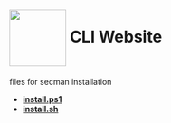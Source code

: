 # [<img src="https://assets.secman.dev/icon.svg" width="100px" align="center" />](https://cli.secman.dev) **CLI Website**

files for secman installation

* [**install.ps1**](./public/install.ps1)
* [**install.sh**](./public/install.sh)
